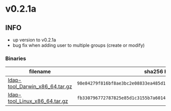 # v0.2.1a

## INFO
- up version to v0.2.1a
- bug fix when adding user to multiple groups (create or modify)


### Binaries

filename | sha256 hash
-------- | ------------
[ldap-tool_Darwin_x86_64.tar.gz](https://github.com/badassops/ldap-tool-go/releases/download/v0.1.3/ldap-tool_Darwin_x86_64.tar.gz) | `98e84279f816bf8ae3bc2e08833ea485d1c761bf0aafb627c32d605926b38403`
[ldap-tool_Linux_x86_64.tar.gz](https://github.com/badassops/ldap-tool-go/releases/download/v0.1.3/ldap-tool_Linux_x86_64.tar.gz) | `fb330796772787825e85d1c3155b7a6014aeb957c6d38f6fba6c6d9c917e70c6`
